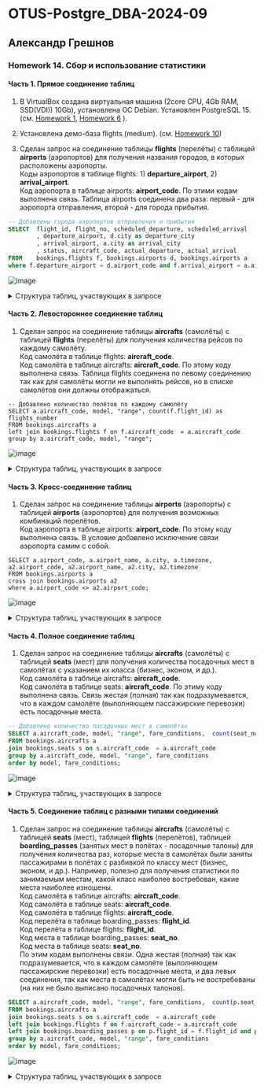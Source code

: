 # OTUS-Postgre_DBA-2024-09
## Александр Грешнов

### Homework 14. Сбор и использование статистики 

#### Часть 1. Прямое соединение таблиц
1. В VirtualBox создана виртуальная машина (2core CPU, 4Gb RAM, SSD(VDI)) 10Gb), установлена ОС Debian. Установлен PostgreSQL 15. (см. [Homework 1](/Homework/HW-1.md), [Homework 6](/Homework/HW-6.md) ).

2. Установлена демо-база flights (medium). (см. [Homework 10](/Homework/HW-10.md))

3. Сделан запрос на соединение таблицы **flights** (перелёты) с таблицей **airports** (аэропортов) для получения названия городов, в которых расположены аэропорты.\
Коды аэропортов в таблице flights: 1) **departure_airport**,  2) **arrival_airport**.\
Код аэропорта в таблице airports: **airport_code**.
По этими кодам выполнена связь. Таблица airports соединена два раза: первый - для аэропорта отправления, второй - для города прибытия.
```sql
-- Добавлены города аэропортов отправления и прибытия
SELECT	flight_id, flight_no, scheduled_departure, scheduled_arrival
		, departure_airport, d.city as departure_city
		, arrival_airport, a.city as arrival_city
		, status, aircraft_code, actual_departure, actual_arrival
FROM	bookings.flights f, bookings.airports d, bookings.airports a
where f.departure_airport = d.airport_code and f.arrival_airport = a.airport_code;
```

![image](https://github.com/user-attachments/assets/2f739192-a7e8-4082-9a3e-9df8d79a2787)

<details>
  <summary>Структура таблиц, участвующих в запросе</summary>
flights
  
```sql
CREATE TABLE bookings.flights (
	flight_id serial4 NOT NULL,
	flight_no bpchar(6) NOT NULL,
	scheduled_departure timestamptz NOT NULL,
	scheduled_arrival timestamptz NOT NULL,
	departure_airport bpchar(3) NOT NULL,
	arrival_airport bpchar(3) NOT NULL,
	status varchar(20) NOT NULL,
	aircraft_code bpchar(3) NOT NULL,
	actual_departure timestamptz NULL,
	actual_arrival timestamptz NULL,
	CONSTRAINT flights_check CHECK ((scheduled_arrival > scheduled_departure)),
	CONSTRAINT flights_check1 CHECK (((actual_arrival IS NULL) OR ((actual_departure IS NOT NULL) AND (actual_arrival IS NOT NULL) AND (actual_arrival > actual_departure)))),
	CONSTRAINT flights_flight_no_scheduled_departure_key UNIQUE (flight_no, scheduled_departure),
	CONSTRAINT flights_pkey PRIMARY KEY (flight_id),
	CONSTRAINT flights_status_check CHECK (((status)::text = ANY (ARRAY[('On Time'::character varying)::text, ('Delayed'::character varying)::text, ('Departed'::character varying)::text, ('Arrived'::character varying)::text, ('Scheduled'::character varying)::text, ('Cancelled'::character varying)::text])))
);

ALTER TABLE bookings.flights ADD CONSTRAINT flights_aircraft_code_fkey FOREIGN KEY (aircraft_code) REFERENCES bookings.aircrafts(aircraft_code);
ALTER TABLE bookings.flights ADD CONSTRAINT flights_arrival_airport_fkey FOREIGN KEY (arrival_airport) REFERENCES bookings.airports(airport_code);
ALTER TABLE bookings.flights ADD CONSTRAINT flights_departure_airport_fkey FOREIGN KEY (departure_airport) REFERENCES bookings.airports(airport_code);
```
airports

```sql
CREATE TABLE bookings.airports (
	airport_code bpchar(3) NOT NULL,
	airport_name text NOT NULL,
	city text NOT NULL,
	longitude float8 NOT NULL,
	latitude float8 NOT NULL,
	timezone text NOT NULL,
	CONSTRAINT airports_pkey PRIMARY KEY (airport_code)
);
```
  
</details>


#### Часть 2. Левостороннее соединение таблиц
1. Сделан запрос на соединение таблицы **aircrafts** (самолёты) с таблицей **flights** (перелёты) для получения количества рейсов по каждому самолёту.\
Код самолёта в таблице flights: **aircraft_code**.\
Код самолёта в таблице aircrafts: **aircraft_code**.
По этому коду выполнена связь. Таблица flights соединена по левому соединению так как для самолёты могли не выполнять рейсов, но в списке самолётов они должны отображаться.
```
-- Добавлено количество полётов по каждому самолёту
SELECT a.aircraft_code, model, "range", count(f.flight_id) as flights_number
FROM bookings.aircrafts a
left join bookings.flights f on f.aircraft_code  = a.aircraft_code 
group by a.aircraft_code, model, "range";
```
![image](https://github.com/user-attachments/assets/cda3e9d2-5e7b-4d0f-aa18-f3007df2415e)

<details>
  <summary>Структура таблиц, участвующих в запросе</summary>
aircrafts

```sql
CREATE TABLE bookings.aircrafts (
	aircraft_code bpchar(3) NOT NULL,
	model text NOT NULL,
	"range" int4 NOT NULL,
	CONSTRAINT aircrafts_pkey PRIMARY KEY (aircraft_code),
	CONSTRAINT aircrafts_range_check CHECK ((range > 0))
);
```
  
flights
  
```sql
CREATE TABLE bookings.flights (
	flight_id serial4 NOT NULL,
	flight_no bpchar(6) NOT NULL,
	scheduled_departure timestamptz NOT NULL,
	scheduled_arrival timestamptz NOT NULL,
	departure_airport bpchar(3) NOT NULL,
	arrival_airport bpchar(3) NOT NULL,
	status varchar(20) NOT NULL,
	aircraft_code bpchar(3) NOT NULL,
	actual_departure timestamptz NULL,
	actual_arrival timestamptz NULL,
	CONSTRAINT flights_check CHECK ((scheduled_arrival > scheduled_departure)),
	CONSTRAINT flights_check1 CHECK (((actual_arrival IS NULL) OR ((actual_departure IS NOT NULL) AND (actual_arrival IS NOT NULL) AND (actual_arrival > actual_departure)))),
	CONSTRAINT flights_flight_no_scheduled_departure_key UNIQUE (flight_no, scheduled_departure),
	CONSTRAINT flights_pkey PRIMARY KEY (flight_id),
	CONSTRAINT flights_status_check CHECK (((status)::text = ANY (ARRAY[('On Time'::character varying)::text, ('Delayed'::character varying)::text, ('Departed'::character varying)::text, ('Arrived'::character varying)::text, ('Scheduled'::character varying)::text, ('Cancelled'::character varying)::text])))
);

ALTER TABLE bookings.flights ADD CONSTRAINT flights_aircraft_code_fkey FOREIGN KEY (aircraft_code) REFERENCES bookings.aircrafts(aircraft_code);
ALTER TABLE bookings.flights ADD CONSTRAINT flights_arrival_airport_fkey FOREIGN KEY (arrival_airport) REFERENCES bookings.airports(airport_code);
ALTER TABLE bookings.flights ADD CONSTRAINT flights_departure_airport_fkey FOREIGN KEY (departure_airport) REFERENCES bookings.airports(airport_code);
```

</details>



#### Часть 3. Кросс-соединение таблиц
1.  Сделан запрос на соединение таблицы **airports** (аэропорты) с таблицей **airports** (аэропортов) для получения возможных комбинаций перелётов.\
Код аэропорта в таблице airports: **airport_code**.
По этому коду выполнена связь. В условие добавлено исключение связи аэропорта самим с собой.
```
SELECT a.airport_code, a.airport_name, a.city, a.timezone, a2.airport_code, a2.airport_name, a2.city, a2.timezone
FROM bookings.airports a
cross join bookings.airports a2
where a.airport_code <> a2.airport_code;
```
![image](https://github.com/user-attachments/assets/1a6e28c8-4bbb-4d3c-a810-625d9121efba)

<details>
  <summary>Структура таблиц, участвующих в запросе</summary>
airports

```sql
CREATE TABLE bookings.airports (
	airport_code bpchar(3) NOT NULL,
	airport_name text NOT NULL,
	city text NOT NULL,
	longitude float8 NOT NULL,
	latitude float8 NOT NULL,
	timezone text NOT NULL,
	CONSTRAINT airports_pkey PRIMARY KEY (airport_code)
);
```
</details>


#### Часть 4. Полное соединение таблиц
1.  Сделан запрос на соединение таблицы **aircrafts** (самолёты) с таблицей **seats** (мест) для получения количества посадочных мест в самолётах с указанием их класса (бизнес, эконом, и др.).\
Код самолёта в таблице aircrafts: **aircraft_code**.\
Код самолёта в таблице seats: **aircraft_code**.
По этиму коду выполнена связь. Связь жестая (полная) так как подразумевается, что в каждом самолёте (выполняющем пассажирские перевозки) есть посадочные места.
```sql
-- Добавлено количество посадочных мест в самолётах
SELECT a.aircraft_code, model, "range", fare_conditions,  count(seat_no) as seats_number
FROM bookings.aircrafts a
join bookings.seats s on s.aircraft_code  = a.aircraft_code
group by a.aircraft_code, model, "range", fare_conditions
order by model, fare_conditions;
```

![image](https://github.com/user-attachments/assets/cf6d9cd0-bdec-4518-9127-4c846f651201)


<details>
  <summary>Структура таблиц, участвующих в запросе</summary>
aircrafts

```sql
CREATE TABLE bookings.aircrafts (
	aircraft_code bpchar(3) NOT NULL,
	model text NOT NULL,
	"range" int4 NOT NULL,
	CONSTRAINT aircrafts_pkey PRIMARY KEY (aircraft_code),
	CONSTRAINT aircrafts_range_check CHECK ((range > 0))
);
```
  
seats
  
```sql
CREATE TABLE bookings.seats (
	aircraft_code bpchar(3) NOT NULL,
	seat_no varchar(4) NOT NULL,
	fare_conditions varchar(10) NOT NULL,
	CONSTRAINT seats_fare_conditions_check CHECK (((fare_conditions)::text = ANY (ARRAY[('Economy'::character varying)::text, ('Comfort'::character varying)::text, ('Business'::character varying)::text]))),
	CONSTRAINT seats_pkey PRIMARY KEY (aircraft_code, seat_no)
);


-- bookings.seats foreign keys

ALTER TABLE bookings.seats ADD CONSTRAINT seats_aircraft_code_fkey FOREIGN KEY (aircraft_code) REFERENCES bookings.aircrafts(aircraft_code) ON DELETE CASCADE;
```

</details>

#### Часть 5. Соединение таблиц с разными типами соединений
1. Сделан запрос на соединение таблицы **aircrafts** (самолёты) с таблицей **seats** (мест), таблицей **flights** (перелётов), таблицей **boarding_passes** (занятых мест в полётах - посадочные талоны) для получения количества раз, которые места в самолётах были заняты пассажирами в полётах с разбивкой по классу мест (бизнес, эконом, и др.). Например, полезно для получения статистики по занимаемым местам, какой класс наиболее востребован, какие места наиболее изношены.\
Код самолёта в таблице aircrafts: **aircraft_code**.\
Код самолёта в таблице seats: **aircraft_code**.\
Код самолёта в таблице flights: **aircraft_code**.\
Код перелёта в таблице boarding_passes: **flight_id**.\
Код перелёта в таблице flights: **flight_id**.\
Код места в таблице boarding_passes: **seat_no**.\
Код места в таблице seats: **seat_no**.\
По этим кодам выполнены связи. Одна жестая (полная) так как подразумевается, что в каждом самолёте (выполняющем пассажирские перевозки) есть посадочные места, и два левых соединения, так как места в самолётах могли быть не востребованы (на них не было выписано посадочных талонов).
```sql
SELECT a.aircraft_code, model, "range", fare_conditions,  count(p.seat_no) as boarded_seats_number
FROM bookings.aircrafts a
join bookings.seats s on s.aircraft_code  = a.aircraft_code
left join bookings.flights f on f.aircraft_code = a.aircraft_code
left join bookings.boarding_passes p on p.flight_id = f.flight_id and p.seat_no  = s.seat_no 
group by a.aircraft_code, model, "range", fare_conditions
order by model, fare_conditions;
```

![image](https://github.com/user-attachments/assets/5a7a1f30-db54-4164-87c4-f5a35b7f109f)



<details>
  <summary>Структура таблиц, участвующих в запросе</summary>
aircrafts

```sql
CREATE TABLE bookings.aircrafts (
	aircraft_code bpchar(3) NOT NULL,
	model text NOT NULL,
	"range" int4 NOT NULL,
	CONSTRAINT aircrafts_pkey PRIMARY KEY (aircraft_code),
	CONSTRAINT aircrafts_range_check CHECK ((range > 0))
);
```
  
seats
  
```sql
CREATE TABLE bookings.seats (
	aircraft_code bpchar(3) NOT NULL,
	seat_no varchar(4) NOT NULL,
	fare_conditions varchar(10) NOT NULL,
	CONSTRAINT seats_fare_conditions_check CHECK (((fare_conditions)::text = ANY (ARRAY[('Economy'::character varying)::text, ('Comfort'::character varying)::text, ('Business'::character varying)::text]))),
	CONSTRAINT seats_pkey PRIMARY KEY (aircraft_code, seat_no)
);


-- bookings.seats foreign keys

ALTER TABLE bookings.seats ADD CONSTRAINT seats_aircraft_code_fkey FOREIGN KEY (aircraft_code) REFERENCES bookings.aircrafts(aircraft_code) ON DELETE CASCADE;
```

flights

```sql
CREATE TABLE bookings.flights (
	flight_id serial4 NOT NULL,
	flight_no bpchar(6) NOT NULL,
	scheduled_departure timestamptz NOT NULL,
	scheduled_arrival timestamptz NOT NULL,
	departure_airport bpchar(3) NOT NULL,
	arrival_airport bpchar(3) NOT NULL,
	status varchar(20) NOT NULL,
	aircraft_code bpchar(3) NOT NULL,
	actual_departure timestamptz NULL,
	actual_arrival timestamptz NULL,
	CONSTRAINT flights_check CHECK ((scheduled_arrival > scheduled_departure)),
	CONSTRAINT flights_check1 CHECK (((actual_arrival IS NULL) OR ((actual_departure IS NOT NULL) AND (actual_arrival IS NOT NULL) AND (actual_arrival > actual_departure)))),
	CONSTRAINT flights_flight_no_scheduled_departure_key UNIQUE (flight_no, scheduled_departure),
	CONSTRAINT flights_pkey PRIMARY KEY (flight_id),
	CONSTRAINT flights_status_check CHECK (((status)::text = ANY (ARRAY[('On Time'::character varying)::text, ('Delayed'::character varying)::text, ('Departed'::character varying)::text, ('Arrived'::character varying)::text, ('Scheduled'::character varying)::text, ('Cancelled'::character varying)::text])))
);
```

boarding_passes

```sql
CREATE TABLE bookings.boarding_passes (
	ticket_no bpchar(13) NOT NULL,
	flight_id int4 NOT NULL,
	boarding_no int4 NOT NULL,
	seat_no varchar(4) NOT NULL,
	CONSTRAINT boarding_passes_flight_id_boarding_no_key UNIQUE (flight_id, boarding_no),
	CONSTRAINT boarding_passes_flight_id_seat_no_key UNIQUE (flight_id, seat_no),
	CONSTRAINT boarding_passes_pkey PRIMARY KEY (ticket_no, flight_id)
);


-- bookings.boarding_passes foreign keys

ALTER TABLE bookings.boarding_passes ADD CONSTRAINT boarding_passes_ticket_no_fkey FOREIGN KEY (ticket_no,flight_id) REFERENCES bookings.ticket_flights_old(ticket_no,flight_id);
```

</details>



